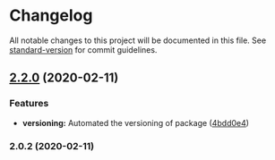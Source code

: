 # Changelog

All notable changes to this project will be documented in this file. See [standard-version](https://github.com/conventional-changelog/standard-version) for commit guidelines.

## [2.2.0](https://github.com/nnitish/ng-connection/compare/v2.1.4...v2.2.0) (2020-02-11)


### Features

* **versioning:** Automated the versioning of package ([4bdd0e4](https://github.com/nnitish/ng-connection/commit/4bdd0e408a6860b6f476edeb478ca8cb0a30004e))

### 2.0.2 (2020-02-11)
